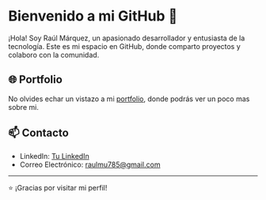 # Bienvenido a mi GitHub 👋

¡Hola! Soy Raúl Márquez, un apasionado desarrollador y entusiasta de la tecnología. Este es mi espacio en GitHub, donde comparto proyectos y colaboro con la comunidad.

## 🌐 Portfolio

No olvides echar un vistazo a mi [portfolio](https://raulmarquez.fly.dev), donde podrás ver un poco mas sobre mi.

## 📫 Contacto

- LinkedIn: [Tu LinkedIn](https://www.linkedin.com/in/raúl-márquez-urbano-5b5b72239/)
- Correo Electrónico: raulmu785@gmail.com

---
⭐️ ¡Gracias por visitar mi perfil! 
